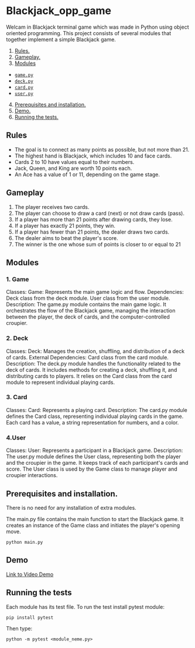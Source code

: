 # Blackjack_opp_game

Welcam in Blackjack terminal game which was made in Python using object oriented programming. 
This project consists of several modules that together implement a simple Blackjack game.


1. [ Rules. ](#rules)
2. [ Gameplay. ](#gameplay)
3. [Modules](#modules)
  - [`game.py`](#gamepy)
  - [`deck.py`](#deckpy)
  - [`card.py`](#cardpy)
  - [`user.py`](#userpy)
4. [ Prerequisites and installation. ](#installation)
5. [ Demo. ](#demo)
6. [ Running the tests. ](#running_and_tests)


<a name="rules"></a>
## Rules

- The goal is to connect as many points as possible, but not more than 21.
- The highest hand is Blackjack, which includes 10 and face cards.
- Cards 2 to 10 have values equal to their numbers.
- Jack, Queen, and King are worth 10 points each.
- An Ace has a value of 1 or 11, depending on the game stage.
  
<a name="gameplay"></a>
## Gameplay

1. The player receives two cards.
2. The player can choose to draw a card (next) or not draw cards (pass).
3. If a player has more than 21 points after drawing cards, they lose.
4. If a player has exactly 21 points, they win.
5. If a player has fewer than 21 points, the dealer draws two cards.
6. The dealer aims to beat the player's score.
7. The winner is the one whose sum of points is closer to or equal to 21
 
<a name="installation"></a>

<a name="modules"></a>
## Modules
<a name="gamepy"></a>
### 1. Game
Classes:
Game: Represents the main game logic and flow.
Dependencies:
Deck class from the deck module.
User class from the user module.
Description:
The game.py module contains the main game logic. It orchestrates the flow of the Blackjack game, managing the interaction between the player, the deck of cards, and the computer-controlled croupier.

<a name="deckpy"></a>
### 2. Deck
Classes:
Deck: Manages the creation, shuffling, and distribution of a deck of cards.
External Dependencies:
Card class from the card module.
Description:
The deck.py module handles the functionality related to the deck of cards. It includes methods for creating a deck, shuffling it, and distributing cards to players. It relies on the Card class from the card module to represent individual playing cards.

<a name="cardpy"></a>
### 3. Card
Classes:
Card: Represents a playing card.
Description:
The card.py module defines the Card class, representing individual playing cards in the game. Each card has a value, a string representation for numbers, and a color.

<a name="userpy"></a>
### 4.User
Classes:
User: Represents a participant in a Blackjack game.
Description:
The user.py module defines the User class, representing both the player and the croupier in the game. It keeps track of each participant's cards and score. The User class is used by the Game class to manage player and croupier interactions.

## Prerequisites and installation. 

There is no need for any installation of extra modules.

The main.py file contains the main function to start the Blackjack game. It creates an instance of the Game class and initiates the player's opening move.

```
python main.py
```

## Demo

[Link to Video Demo](https://www.youtube.com/watch?v=i7axmKqd-w0)

<a name="running_and_tests"></a>
## Running the tests

Each module has its test file. 
To run the test install pytest module:

```
pip install pytest
```
Then type:
```
python -m pytest <module_neme.py>
```
